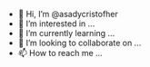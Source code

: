 - 👋 Hi, I’m @asadycristofher
- 👀 I’m interested in ...
- 🌱 I’m currently learning ...
- 💞️ I’m looking to collaborate on ...
- 📫 How to reach me ...

<!---
asadycristofher/asadycristofher is a ✨ special ✨ repository because its `README.md` (this file) appears on your GitHub profile.
You can click the Preview link to take a look at your changes.
--->

